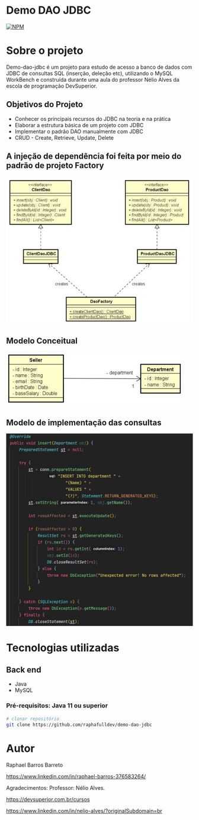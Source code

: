 # Demo DAO JDBC
[![NPM](https://img.shields.io/npm/l/react)](https://github.com/raphafulldev/demo-dao-jdbc/blob/main/LICENSE) 

# Sobre o projeto

Demo-dao-jdbc é um projeto para estudo de acesso a banco de dados com JDBC de consultas SQL (inserção, deleção etc), utilizando o MySQL WorkBench e construída durante uma aula do professor Nélio Alves da escola de programação DevSuperior.

## Objetivos do Projeto
- Conhecer os principais recursos do JDBC na teoria e na prática
- Elaborar a estrutura básica de um projeto com JDBC
- Implementar o padrão DAO manualmente com JDBC
- CRUD - Create, Retrieve, Update, Delete


## A injeção de dependência foi feita por meio do padrão de projeto Factory
![Mobile 1](https://github.com/raphafulldev/assets/blob/main/images/WhatsApp%20Image%202023-02-03%20at%2018.55.52.jpeg)

## Modelo Conceitual
![Web 1](https://github.com/raphafulldev/assets/blob/main/images/WhatsApp%20Image%202023-02-03%20at%2019.02.55.jpeg)

## Modelo de implementação das consultas
![Web 1](https://github.com/raphafulldev/assets/blob/main/images/WhatsApp%20Image%202023-02-03%20at%2019.15.15.jpeg)

# Tecnologias utilizadas
## Back end
- Java
- MySQL

### Pré-requisitos: Java 11 ou superior

```bash
# clonar repositório
git clone https://github.com/raphafulldev/demo-dao-jdbc

```



# Autor

Raphael Barros Barreto

https://www.linkedin.com/in/raphael-barros-376583264/

Agradecimentos:
Professor: Nélio Alves.

https://devsuperior.com.br/cursos

https://www.linkedin.com/in/nelio-alves/?originalSubdomain=br
